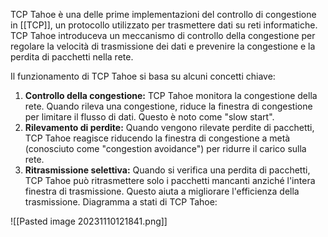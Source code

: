 TCP Tahoe è una delle prime implementazioni del controllo di congestione in [[TCP]], un protocollo utilizzato per trasmettere dati su reti informatiche. TCP Tahoe introduceva un meccanismo di controllo della congestione per regolare la velocità di trasmissione dei dati e prevenire la congestione e la perdita di pacchetti nella rete.

Il funzionamento di TCP Tahoe si basa su alcuni concetti chiave:

1. **Controllo della congestione:** TCP Tahoe monitora la congestione della rete. Quando rileva una congestione, riduce la finestra di congestione per limitare il flusso di dati. Questo è noto come "slow start".
2. **Rilevamento di perdite:** Quando vengono rilevate perdite di pacchetti, TCP Tahoe reagisce riducendo la finestra di congestione a metà (conosciuto come "congestion avoidance") per ridurre il carico sulla rete.
3. **Ritrasmissione selettiva:** Quando si verifica una perdita di pacchetti, TCP Tahoe può ritrasmettere solo i pacchetti mancanti anziché l'intera finestra di trasmissione. Questo aiuta a migliorare l'efficienza della trasmissione.
Diagramma a stati di TCP Tahoe:

![[Pasted image 20231110121841.png]]